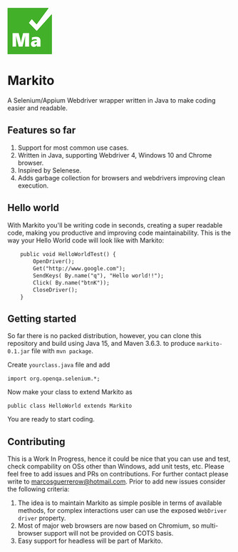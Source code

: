 ![Markito logo](/images/Markito-100.png)
# Markito
A Selenium/Appium Webdriver wrapper written in Java to make coding easier and readable.
## Features so far
1. Support for most common use cases.
2. Written in Java, supporting Webdriver 4, Windows 10 and Chrome browser.
3. Inspired by Selenese.
4. Adds garbage collection for browsers and webdrivers improving clean execution.
## Hello world
With Markito you'll be writing code in seconds, creating a super readable code, making you productive and improving code maintainability. This is the way your Hello World code will look like with Markito:
<pre><code>    public void HelloWorldTest() {
        OpenDriver();
        Get("http://www.google.com");
        SendKeys( By.name("q"), "Hello world!!");
        Click( By.name("btnK"));
        CloseDriver();
    }
</code></pre>
## Getting started
So far there is no packed distribution, however, you can clone this repository and build using Java 15, and Maven 3.6.3. to produce <code>markito-0.1.jar</code> file with <code>mvn package</code>.
<p>Create  <code>yourclass.java</code> file and add</p>
<pre><code>import org.openqa.selenium.*;</code></pre>
Now make your class to extend Markito as
<pre><code>public class HelloWorld extends Markito</code></pre>
You are ready to start coding.

## Contributing
This is a Work In Progress, hence it could be nice that you can use and test, check compability on OSs other than Windows, add unit tests, etc.  Please feel free to add issues and PRs on contributions.   For further contact please write to [marcosguerrerow@hotmail.com](mailto:marcosguerrerow@hotmail.com).   Prior to add new issues consider the following criteria:

1. The idea is to maintain Markito as simple posible in terms of available methods, for complex interactions user can use the exposed <code>WebDriver driver</code> property.
2. Most of major web browsers are now based on Chromium, so multi-browser support will not be provided on COTS basis.
3. Easy support for headless will be part of Markito.
